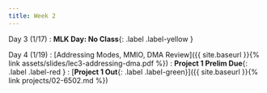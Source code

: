```yaml
---
title: Week 2
---
```


Day 3 (1/17)
: **MLK Day: No Class**{: .label .label-yellow }

Day 4 (1/19)
: [Addressing Modes, MMIO, DMA Review]({{ site.baseurl }}{% link assets/slides/lec3-addressing-dma.pdf %})
: **Project 1 Prelim Due**{: .label .label-red }
: [**Project 1 Out**{: .label .label-green}]({{ site.baseurl }}{% link projects/02-6502.md %})

